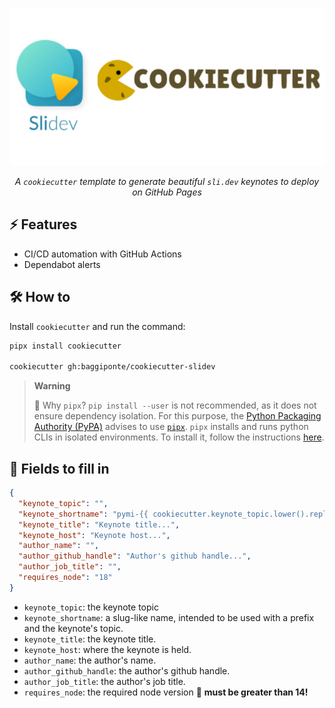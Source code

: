 <center>

![logo](./assets/cookiecutter-slidev.png)

_A `cookiecutter` template to generate beautiful `sli.dev` keynotes to deploy on GitHub Pages_

</center>

## ⚡ Features

- CI/CD automation with GitHub Actions
- Dependabot alerts

## 🛠️ How to

Install `cookiecutter` and run the command:

```bash
pipx install cookiecutter

cookiecutter gh:baggiponte/cookiecutter-slidev
```

> **Warning**
>
> 🔎 Why `pipx`?
> `pip install --user` is not recommended, as it does not ensure dependency isolation. For this purpose, the [Python Packaging Authority (PyPA)](https://www.pypa.io/en/latest/) advises to use [`pipx`](https://pypa.github.io/pipx/). `pipx` installs and runs python CLIs in isolated environments. To install it, follow the instructions [here](https://pypa.github.io/pipx/#install-pipx).

## 📝 Fields to fill in

```json
{
  "keynote_topic": "",
  "keynote_shortname": "pymi-{{ cookiecutter.keynote_topic.lower().replace(' ', '-') }}",
  "keynote_title": "Keynote title...",
  "keynote_host": "Keynote host...",
  "author_name": "",
  "author_github_handle": "Author's github handle...",
  "author_job_title": "",
  "requires_node": "18"
}
```

- `keynote_topic`: the keynote topic
- `keynote_shortname`: a slug-like name, intended to be used with a prefix and the keynote's topic.
- `keynote_title`: the keynote title.
- `keynote_host`: where the keynote is held.
- `author_name`: the author's name.
- `author_github_handle`: the author's github handle.
- `author_job_title`: the author's job title.
- `requires_node`: the required node version 🚨 **must be greater than 14!**
